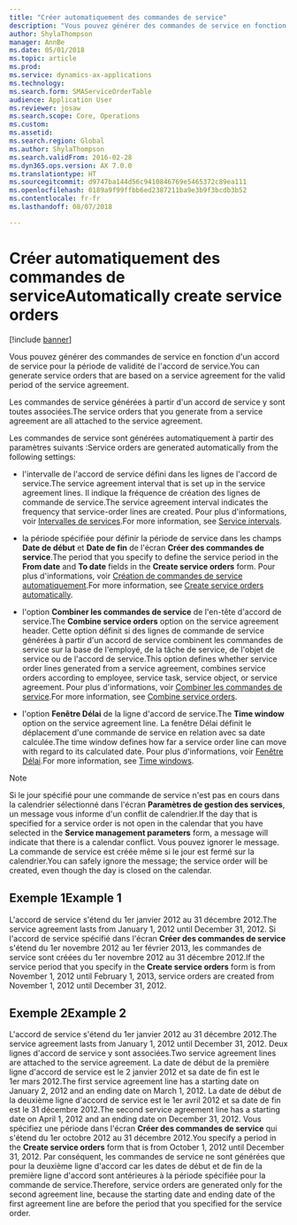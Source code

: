 ```yaml
---
title: "Créer automatiquement des commandes de service"
description: "Vous pouvez générer des commandes de service en fonction d'un accord de service pour la période de validité de l'accord de service."
author: ShylaThompson
manager: AnnBe
ms.date: 05/01/2018
ms.topic: article
ms.prod: 
ms.service: dynamics-ax-applications
ms.technology: 
ms.search.form: SMAServiceOrderTable
audience: Application User
ms.reviewer: josaw
ms.search.scope: Core, Operations
ms.custom: 
ms.assetid: 
ms.search.region: Global
ms.author: ShylaThompson
ms.search.validFrom: 2016-02-28
ms.dyn365.ops.version: AX 7.0.0
ms.translationtype: HT
ms.sourcegitcommit: d9747ba144d56c9410846769e5465372c89ea111
ms.openlocfilehash: 0189a9f99ffbb6ed2387211ba9e3b9f3bcdb3b52
ms.contentlocale: fr-fr
ms.lasthandoff: 08/07/2018

---
```


# <a name="automatically-create-service-orders"></a><span data-ttu-id="ff9b2-103">Créer automatiquement des commandes de service</span><span class="sxs-lookup"><span data-stu-id="ff9b2-103">Automatically create service orders</span></span> 

[!include [banner](../includes/banner.md)]


<span data-ttu-id="ff9b2-104">Vous pouvez générer des commandes de service en fonction d'un accord de service pour la période de validité de l'accord de service.</span><span class="sxs-lookup"><span data-stu-id="ff9b2-104">You can generate service orders that are based on a service agreement for the valid period of the service agreement.</span></span>

<span data-ttu-id="ff9b2-105">Les commandes de service générées à partir d'un accord de service y sont toutes associées.</span><span class="sxs-lookup"><span data-stu-id="ff9b2-105">The service orders that you generate from a service agreement are all attached to the service agreement.</span></span>

<span data-ttu-id="ff9b2-106">Les commandes de service sont générées automatiquement à partir des paramètres suivants :</span><span class="sxs-lookup"><span data-stu-id="ff9b2-106">Service orders are generated automatically from the following settings:</span></span>

  - <span data-ttu-id="ff9b2-107">l'intervalle de l'accord de service défini dans les lignes de l'accord de service.</span><span class="sxs-lookup"><span data-stu-id="ff9b2-107">The service agreement interval that is set up in the service agreement lines.</span></span> <span data-ttu-id="ff9b2-108">Il indique la fréquence de création des lignes de commande de service.</span><span class="sxs-lookup"><span data-stu-id="ff9b2-108">The service agreement interval indicates the frequency that service-order lines are created.</span></span> <span data-ttu-id="ff9b2-109">Pour plus d'informations, voir [Intervalles de services](service-intervals.md).</span><span class="sxs-lookup"><span data-stu-id="ff9b2-109">For more information, see [Service intervals](service-intervals.md).</span></span>

  - <span data-ttu-id="ff9b2-110">la période spécifiée pour définir la période de service dans les champs **Date de début** et **Date de fin** de l'écran **Créer des commandes de service**.</span><span class="sxs-lookup"><span data-stu-id="ff9b2-110">The period that you specify to define the service period in the **From date** and **To date** fields in the **Create service orders** form.</span></span> <span data-ttu-id="ff9b2-111">Pour plus d'informations, voir [Création de commandes de service automatiquement](create-service-orders-automatically.md).</span><span class="sxs-lookup"><span data-stu-id="ff9b2-111">For more information, see [Create service orders automatically](create-service-orders-automatically.md).</span></span>

  - <span data-ttu-id="ff9b2-112">l'option **Combiner les commandes de service** de l'en-tête d'accord de service.</span><span class="sxs-lookup"><span data-stu-id="ff9b2-112">The **Combine service orders** option on the service agreement header.</span></span> <span data-ttu-id="ff9b2-113">Cette option définit si des lignes de commande de service générées à partir d'un accord de service combinent les commandes de service sur la base de l'employé, de la tâche de service, de l'objet de service ou de l'accord de service.</span><span class="sxs-lookup"><span data-stu-id="ff9b2-113">This option defines whether service order lines generated from a service agreement, combines service orders according to employee, service task, service object, or service agreement.</span></span> <span data-ttu-id="ff9b2-114">Pour plus d'informations, voir [Combiner les commandes de service](combine-service-orders.md).</span><span class="sxs-lookup"><span data-stu-id="ff9b2-114">For more information, see [Combine service orders](combine-service-orders.md).</span></span>

  - <span data-ttu-id="ff9b2-115">l'option **Fenêtre Délai** de la ligne d'accord de service.</span><span class="sxs-lookup"><span data-stu-id="ff9b2-115">The **Time window** option on the service agreement line.</span></span> <span data-ttu-id="ff9b2-116">La fenêtre Délai définit le déplacement d'une commande de service en relation avec sa date calculée.</span><span class="sxs-lookup"><span data-stu-id="ff9b2-116">The time window defines how far a service order line can move with regard to its calculated date.</span></span> <span data-ttu-id="ff9b2-117">Pour plus d'informations, voir [Fenêtre Délai](time-windows.md).</span><span class="sxs-lookup"><span data-stu-id="ff9b2-117">For more information, see [Time windows](time-windows.md).</span></span>


> [!NOTE]
> <P><span data-ttu-id="ff9b2-118">Si le jour spécifié pour une commande de service n'est pas en cours dans la calendrier sélectionné dans l'écran <STRONG>Paramètres de gestion des services</STRONG>, un message vous informe d'un conflit de calendrier.</span><span class="sxs-lookup"><span data-stu-id="ff9b2-118">If the day that is specified for a service order is not open in the calendar that you have selected in the <STRONG>Service management parameters</STRONG> form, a message will indicate that there is a calendar conflict.</span></span> <span data-ttu-id="ff9b2-119">Vous pouvez ignorer le message. La commande de service est créée même si le jour est fermé sur la calendrier.</span><span class="sxs-lookup"><span data-stu-id="ff9b2-119">You can safely ignore the message; the service order will be created, even though the day is closed on the calendar.</span></span></P>

## <a name="example-1"></a><span data-ttu-id="ff9b2-120">Exemple 1</span><span class="sxs-lookup"><span data-stu-id="ff9b2-120">Example 1</span></span>

<span data-ttu-id="ff9b2-121">L'accord de service s'étend du 1er janvier 2012 au 31 décembre 2012.</span><span class="sxs-lookup"><span data-stu-id="ff9b2-121">The service agreement lasts from January 1, 2012 until December 31, 2012.</span></span> <span data-ttu-id="ff9b2-122">Si l'accord de service spécifié dans l'écran **Créer des commandes de service** s'étend du 1er novembre 2012 au 1er février 2013, les commandes de service sont créées du 1er novembre 2012 au 31 décembre 2012.</span><span class="sxs-lookup"><span data-stu-id="ff9b2-122">If the service period that you specify in the **Create service orders** form is from November 1, 2012 until February 1, 2013, service orders are created from November 1, 2012 until December 31, 2012.</span></span>

## <a name="example-2"></a><span data-ttu-id="ff9b2-123">Exemple 2</span><span class="sxs-lookup"><span data-stu-id="ff9b2-123">Example 2</span></span>

<span data-ttu-id="ff9b2-124">L'accord de service s'étend du 1er janvier 2012 au 31 décembre 2012.</span><span class="sxs-lookup"><span data-stu-id="ff9b2-124">The service agreement lasts from January 1, 2012 until December 31, 2012.</span></span> <span data-ttu-id="ff9b2-125">Deux lignes d'accord de service y sont associées.</span><span class="sxs-lookup"><span data-stu-id="ff9b2-125">Two service agreement lines are attached to the service agreement.</span></span> <span data-ttu-id="ff9b2-126">La date de début de la première ligne d'accord de service est le 2 janvier 2012 et sa date de fin est le 1er mars 2012.</span><span class="sxs-lookup"><span data-stu-id="ff9b2-126">The first service agreement line has a starting date on January 2, 2012 and an ending date on March 1, 2012.</span></span> <span data-ttu-id="ff9b2-127">La date de début de la deuxième ligne d'accord de service est le 1er avril 2012 et sa date de fin est le 31 décembre 2012.</span><span class="sxs-lookup"><span data-stu-id="ff9b2-127">The second service agreement line has a starting date on April 1, 2012 and an ending date on December 31, 2012.</span></span> <span data-ttu-id="ff9b2-128">Vous spécifiez une période dans l'écran **Créer des commandes de service** qui s'étend du 1er octobre 2012 au 31 décembre 2012.</span><span class="sxs-lookup"><span data-stu-id="ff9b2-128">You specify a period in the **Create service orders** form that is from October 1, 2012 until December 31, 2012.</span></span> <span data-ttu-id="ff9b2-129">Par conséquent, les commandes de service ne sont générées que pour la deuxième ligne d'accord car les dates de début et de fin de la première ligne d'accord sont antérieures à la période spécifiée pour la commande de service.</span><span class="sxs-lookup"><span data-stu-id="ff9b2-129">Therefore, service orders are generated only for the second agreement line, because the starting date and ending date of the first agreement line are before the period that you specified for the service order.</span></span>

  



